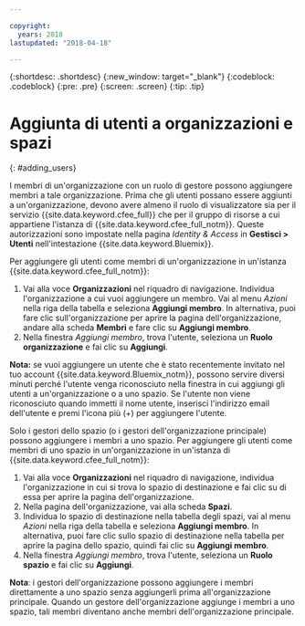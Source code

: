 ```yaml
---

copyright:
  years: 2018
lastupdated: "2018-04-18"

---
```


{:shortdesc: .shortdesc}
{:new_window: target="_blank"}
{:codeblock: .codeblock}
{:pre: .pre}
{:screen: .screen}
{:tip: .tip}

# Aggiunta di utenti a organizzazioni e spazi
{: #adding_users}

I membri di un'organizzazione con un ruolo di gestore possono aggiungere membri a tale organizzazione. Prima che gli utenti possano essere aggiunti a un'organizzazione, devono avere almeno il ruolo di visualizzatore sia per il servizio {{site.data.keyword.cfee_full}} che per il gruppo di risorse a cui appartiene l'istanza di {{site.data.keyword.cfee_full_notm}}. Queste autorizzazioni sono impostate nella pagina _Identity & Access_ in **Gestisci > Utenti** nell'intestazione {{site.data.keyword.Bluemix}}.

Per aggiungere gli utenti come membri di un'organizzazione in un'istanza {{site.data.keyword.cfee_full_notm}}:

1. Vai alla voce **Organizzazioni** nel riquadro di navigazione. Individua l'organizzazione a cui vuoi aggiungere un membro. Vai al menu _Azioni_ nella riga della tabella e seleziona **Aggiungi membro**. In alternativa, puoi fare clic sull'organizzazione per aprire la pagina dell'organizzazione, andare alla scheda **Membri** e fare clic su **Aggiungi membro**.
2. Nella finestra _Aggiungi membro_, trova l'utente, seleziona un **Ruolo organizzazione** e fai clic su **Aggiungi**.

**Nota:** se vuoi aggiungere un utente che è stato recentemente invitato nel tuo account {{site.data.keyword.Bluemix_notm}}, possono servire diversi minuti perché l'utente venga riconosciuto nella finestra in cui aggiungi gli utenti a un'organizzazione o a uno spazio. Se l'utente non viene riconosciuto quando immetti il nome utente, inserisci l'indirizzo email dell'utente e premi l'icona più (+) per aggiungere l'utente.

Solo i gestori dello spazio (o i gestori dell'organizzazione principale) possono aggiungere i membri a uno spazio. Per aggiungere gli utenti come membri di uno spazio in un'organizzazione in un'istanza di {{site.data.keyword.cfee_full_notm}}:

1. Vai alla voce **Organizzazioni** nel riquadro di navigazione, individua l'organizzazione in cui si trova lo spazio di destinazione e fai clic su di essa per aprire la pagina dell'organizzazione.
2. Nella pagina dell'organizzazione, vai alla scheda **Spazi**.
3. Individua lo spazio di destinazione nella tabella degli spazi, vai al menu _Azioni_ nella riga della tabella e seleziona **Aggiungi membro**. In alternativa, puoi fare clic sullo spazio di destinazione nella tabella per aprire la pagina dello spazio, quindi fai clic su **Aggiungi membro**.
4. Nella finestra _Aggiungi membro_, trova l'utente, seleziona un **Ruolo spazio** e fai clic su **Aggiungi**.

**Nota**: i gestori dell'organizzazione possono aggiungere i membri direttamente a uno spazio senza aggiungerli prima all'organizzazione principale. Quando un gestore dell'organizzazione aggiunge i membri a uno spazio, tali membri diventano anche membri dell'organizzazione principale.
